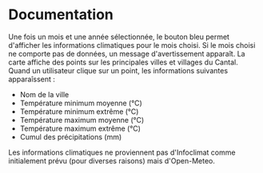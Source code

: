Documentation
=============

Une fois un mois et une année sélectionnée, le bouton bleu permet d'afficher les
informations climatiques pour le mois choisi. Si le mois choisi ne comporte pas de
données, un message d'avertissement apparaît. La carte affiche des points sur les
principales villes et villages du Cantal. Quand un utilisateur clique sur un point,
les informations suivantes apparaîssent :
- Nom de la ville
- Température minimum moyenne (°C)
- Température minimum extrême (°C)
- Température maximum moyenne (°C)
- Température maximum extrême (°C)
- Cumul des précipitations (mm)

Les informations climatiques ne proviennent pas d'Infoclimat comme initialement prévu
(pour diverses raisons) mais d'Open-Meteo.
